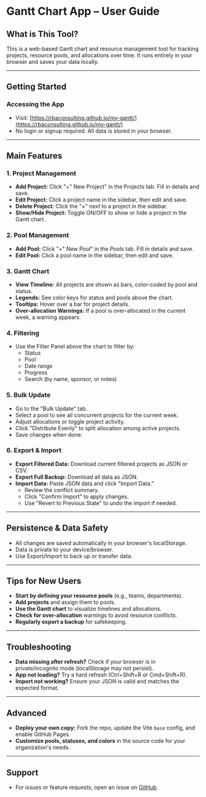 # Gantt Chart App – User Guide

## What is This Tool?
This is a web-based Gantt chart and resource management tool for tracking projects, resource pools, and allocations over time. It runs entirely in your browser and saves your data locally.

---

## Getting Started

### Accessing the App
- Visit: [https://rbaconsulting.github.io/my-gantt/](https://rbaconsulting.github.io/my-gantt/)
- No login or signup required. All data is stored in your browser.

---

## Main Features

### 1. Project Management
- **Add Project:** Click "+" New Project" in the Projects tab. Fill in details and save.
- **Edit Project:** Click a project name in the sidebar, then edit and save.
- **Delete Project:** Click the "×" next to a project in the sidebar.
- **Show/Hide Project:** Toggle ON/OFF to show or hide a project in the Gantt chart.

### 2. Pool Management
- **Add Pool:** Click "+" New Pool" in the Pools tab. Fill in details and save.
- **Edit Pool:** Click a pool name in the sidebar, then edit and save.

### 3. Gantt Chart
- **View Timeline:** All projects are shown as bars, color-coded by pool and status.
- **Legends:** See color keys for status and pools above the chart.
- **Tooltips:** Hover over a bar for project details.
- **Over-allocation Warnings:** If a pool is over-allocated in the current week, a warning appears.

### 4. Filtering
- Use the Filter Panel above the chart to filter by:
  - Status
  - Pool
  - Date range
  - Progress
  - Search (by name, sponsor, or notes)

### 5. Bulk Update
- Go to the "Bulk Update" tab.
- Select a pool to see all concurrent projects for the current week.
- Adjust allocations or toggle project activity.
- Click "Distribute Evenly" to split allocation among active projects.
- Save changes when done.

### 6. Export & Import
- **Export Filtered Data:** Download current filtered projects as JSON or CSV.
- **Export Full Backup:** Download all data as JSON.
- **Import Data:** Paste JSON data and click "Import Data."
  - Review the conflict summary.
  - Click "Confirm Import" to apply changes.
  - Use "Revert to Previous State" to undo the import if needed.

---

## Persistence & Data Safety
- All changes are saved automatically in your browser's localStorage.
- Data is private to your device/browser.
- Use Export/Import to back up or transfer data.

---

## Tips for New Users
- **Start by defining your resource pools** (e.g., teams, departments).
- **Add projects** and assign them to pools.
- **Use the Gantt chart** to visualize timelines and allocations.
- **Check for over-allocation** warnings to avoid resource conflicts.
- **Regularly export a backup** for safekeeping.

---

## Troubleshooting
- **Data missing after refresh?** Check if your browser is in private/incognito mode (localStorage may not persist).
- **App not loading?** Try a hard refresh (Ctrl+Shift+R or Cmd+Shift+R).
- **Import not working?** Ensure your JSON is valid and matches the expected format.

---

## Advanced
- **Deploy your own copy:** Fork the repo, update the Vite `base` config, and enable GitHub Pages.
- **Customize pools, statuses, and colors** in the source code for your organization's needs.

---

## Support
- For issues or feature requests, open an issue on [GitHub](https://github.com/rbaconsulting/my-gantt). 